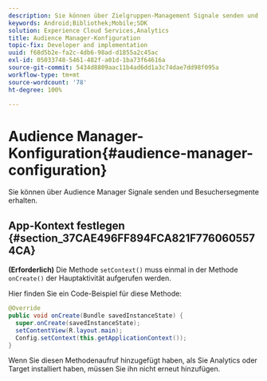 ```yaml
---
description: Sie können über Zielgruppen-Management Signale senden und Besuchersegmente erhalten.
keywords: Android;Bibliothek;Mobile;SDK
solution: Experience Cloud Services,Analytics
title: Audience Manager-Konfiguration
topic-fix: Developer and implementation
uuid: f68d5b2e-fa2c-4db6-98ad-d1855a2c45ac
exl-id: 05033748-5461-482f-a01d-1ba73f64616a
source-git-commit: 5434d8809aac11b4ad6dd1a3c74dae7dd98f095a
workflow-type: tm+mt
source-wordcount: '78'
ht-degree: 100%

---
```


# Audience Manager-Konfiguration{#audience-manager-configuration}

Sie können über Audience Manager Signale senden und Besuchersegmente erhalten.

## App-Kontext festlegen {#section_37CAE496FF894FCA821F7760605574CA}

**(Erforderlich)** Die Methode `setContext()` muss einmal in der Methode `onCreate()` der Hauptaktivität aufgerufen werden.

Hier finden Sie ein Code-Beispiel für diese Methode:

```java
@Override 
public void onCreate(Bundle savedInstanceState) { 
  super.onCreate(savedInstanceState); 
  setContentView(R.layout.main); 
  Config.setContext(this.getApplicationContext()); 
}
```

Wenn Sie diesen Methodenaufruf hinzugefügt haben, als Sie Analytics oder Target installiert haben, müssen Sie ihn nicht erneut hinzufügen.
